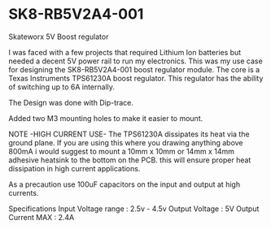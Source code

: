 # SK8-RB5V2A4-001
Skateworx 5V Boost regulator

I was faced with a few projects that required Lithium Ion batteries but needed a decent 5V power rail to run my electronics. This was my use case for designing the SK8-RB5V2A4-001 boost regulator module. The core is a Texas Instruments TPS61230A boost regulator. This regulator has the ability of switching up to 6A internally.

The Design was done with Dip-trace.

Added two M3 mounting holes to make it easier to mount.

NOTE -HIGH CURRENT USE-
The TPS61230A dissipates its heat via the ground plane. If you are using this where you drawing anything above 800mA i would suggest to mount a 10mm x 10mm or 14mm x 14mm adhesive heatsink to the bottom on the PCB. this will ensure proper heat dissipation in high current applications.

As a precaution use 100uF capacitors on the input and output at high currents.

Specifications
Input Voltage range : 2.5v - 4.5v
Output Voltage : 5V
Output Current MAX : 2.4A


      
